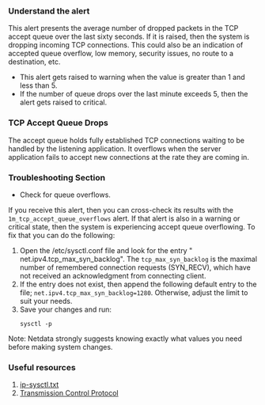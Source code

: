 ### Understand the alert

This alert presents the average number of dropped packets in the TCP accept queue over the last sixty seconds. If it is raised, then the system is dropping incoming TCP connections. This could also be an indication of accepted queue overflow, low memory, security issues, no route to a destination, etc. 
- This alert gets raised to warning when the value is greater than 1 and less than 5.
- If the number of queue drops over the last minute exceeds 5, then the alert gets raised to critical.

### TCP Accept Queue Drops

The accept queue holds fully established TCP connections waiting to be handled by the listening application. It overflows when the server application fails to accept new connections at the rate they are coming in.

### Troubleshooting Section

- Check for queue overflows.

If you receive this alert, then you can cross-check its results with the `1m_tcp_accept_queue_overflows` alert. If that alert is also in a warning or critical state, then the system is experiencing accept queue overflowing. To fix that you can do the following:

1. Open the /etc/sysctl.conf file and look for the entry " net.ipv4.tcp_max_syn_backlog".
   The `tcp_max_syn_backlog` is the maximal number of remembered connection requests (SYN_RECV), which have not received an acknowledgment from connecting client. 
2. If the entry does not exist, then append the following default entry to the file; `net.ipv4.tcp_max_syn_backlog=1280`. Otherwise, adjust the limit to suit your needs.
3. Save your changes and run:
   ```
   sysctl -p 
   ```

Note: Netdata strongly suggests knowing exactly what values you need before making system changes.

### Useful resources

1. [ip-sysctl.txt](https://www.kernel.org/doc/Documentation/networking/ip-sysctl.txt)
2. [Transmission Control Protocol](https://en.wikipedia.org/wiki/Transmission_Control_Protocol)
